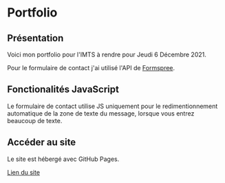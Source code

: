 # Portfolio

## Présentation

Voici mon portfolio pour l'IMTS à rendre pour Jeudi 6 Décembre 2021.

Pour le formulaire de contact j'ai utilisé l'API de <a href="https://formspree.io">Formspree</a>.

## Fonctionalités JavaScript

Le formulaire de contact utilise JS uniquement pour le redimentionnement automatique de la zone de texte du message, lorsque vous entrez beaucoup de texte.

## Accéder au site

Le site est hébergé avec GitHub Pages.

<a href="https://djalexkidd.github.io/portfolio">Lien du site</a>